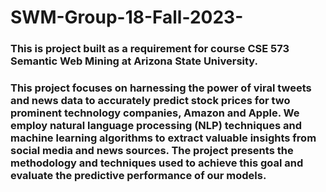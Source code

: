 # SWM-Group-18-Fall-2023-

### This is project built as a requirement for course CSE 573 Semantic Web Mining at Arizona State University.

### This project focuses on harnessing the power of viral tweets and news data to accurately predict stock prices for two prominent technology companies, Amazon and Apple. We employ natural language processing (NLP) techniques and machine learning algorithms to extract valuable insights from social media and news sources. The project presents the methodology and techniques used to achieve this goal and evaluate the predictive performance of our models.
